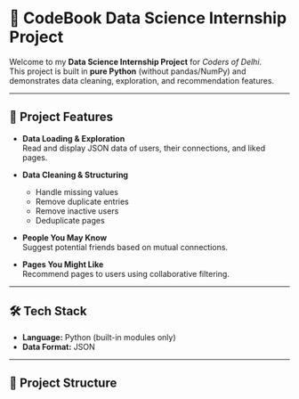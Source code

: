 
# 📘 CodeBook Data Science Internship Project

Welcome to my **Data Science Internship Project** for *Coders of Delhi*.  
This project is built in **pure Python** (without pandas/NumPy) and demonstrates data cleaning, exploration, and recommendation features.

---

## 🚀 Project Features
- **Data Loading & Exploration**  
  Read and display JSON data of users, their connections, and liked pages.

- **Data Cleaning & Structuring**  
  - Handle missing values  
  - Remove duplicate entries  
  - Remove inactive users  
  - Deduplicate pages  

- **People You May Know**  
  Suggest potential friends based on mutual connections.

- **Pages You Might Like**  
  Recommend pages to users using collaborative filtering.

---

## 🛠️ Tech Stack
- **Language:** Python (built-in modules only)  
- **Data Format:** JSON  

---

## 📂 Project Structure
